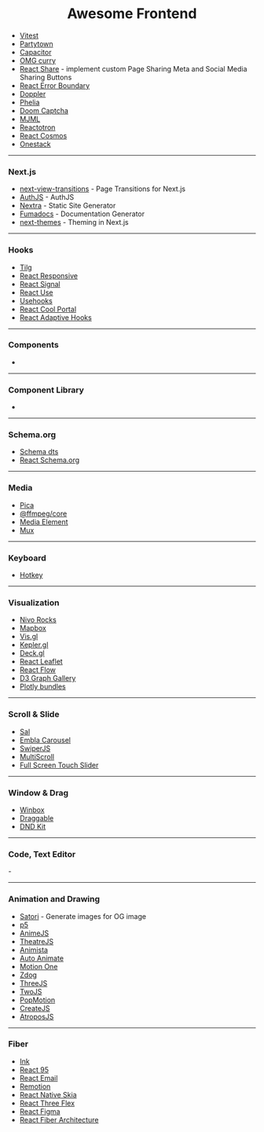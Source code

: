 <h1 align="center">
  Awesome Frontend
</h1>

- [Vitest](https://vitest.dev/)
- [Partytown](https://partytown.builder.io/)
- [Capacitor](https://capacitorjs.com/)
- [OMG curry](https://github.com/Debdut/omg-curry)
- [React Share](https://www.npmjs.com/package/@phntms/react-share) - implement custom Page Sharing Meta and Social Media Sharing Buttons
- [React Error Boundary](https://www.npmjs.com/package/react-error-boundary)
- [Doppler](https://github.com/DanielRapp/doppler)
- [Phelia](https://github.com/maxchehab/phelia)
- [Doom Captcha](https://vivirenremoto.github.io/doomcaptcha/)
- [MJML](https://mjml.io/)
- [Reactotron](https://docs.infinite.red/reactotron/)
- [React Cosmos](https://reactcosmos.org/)
- [Onestack](https://onestack.dev/)

---

### Next.js

- [next-view-transitions](https://next-view-transitions.vercel.app/) - Page Transitions for Next.js
- [AuthJS](https://authjs.dev/) - AuthJS
- [Nextra](https://nextra.site/) - Static Site Generator
- [Fumadocs](https://fumadocs.vercel.app/) - Documentation Generator
- [next-themes](https://www.npmjs.com/package/next-themes) - Theming in Next.js

---

### Hooks

- [Tilg](https://github.com/shuding/tilg)
- [React Responsive](https://www.npmjs.com/package/react-responsive)
- [React Signal](https://www.npmjs.com/package/react-signal)
- [React Use](https://github.com/streamich/react-use)
- [Usehooks](https://usehooks.com/)
- [React Cool Portal](https://github.com/wellyshen/react-cool-portal)
- [React Adaptive Hooks](https://www.npmjs.com/package/react-adaptive-hooks)

---

### Components

- []()

---

### Component Library

- []()

---

### Schema.org

- [Schema dts](https://www.npmjs.com/package/schema-dts)
- [React Schema.org](https://www.npmjs.com/package/react-schemaorg)

---

### Media

- [Pica](https://www.npmjs.com/package/pica)
- [@ffmpeg/core](https://www.npmjs.com/package/@ffmpeg/core)
- [Media Element](https://www.mediaelementjs.com/)
- [Mux](https://mux.com/)

---

### Keyboard

- [Hotkey](https://github.com/github/hotkey)

---

### Visualization

- [Nivo Rocks](https://nivo.rocks/)
- [Mapbox](https://www.mapbox.com/)
- [Vis.gl](https://vis.gl/)
- [Kepler.gl](https://kepler.gl/)
- [Deck.gl](https://deck.gl/)
- [React Leaflet](https://react-leaflet.js.org/)
- [React Flow](https://github.com/xyflow/xyflow)
- [D3 Graph Gallery](https://d3-graph-gallery.com/)
- [Plotly bundles](https://github.com/plotly/plotly.js/blob/master/dist/README.md#partial-bundles)

---

### Scroll & Slide

- [Sal](https://mciastek.github.io/sal/)
- [Embla Carousel](https://www.embla-carousel.com/examples/predefined/#autoplay)
- [SwiperJS](https://swiperjs.com/)
- [MultiScroll](https://alvarotrigo.com/multiScroll/)
- [Full Screen Touch Slider](https://github.com/bushblade/Full-Screen-Touch-Slider)

---

### Window & Drag

- [Winbox](https://nextapps-de.github.io/winbox/)
- [Draggable](https://shopify.github.io/draggable/)
- [DND Kit](https://dndkit.com/)

---

### Code, Text Editor

-[]()

---

### Animation and Drawing

- [Satori](https://github.com/vercel/satori) - Generate images for OG image
- [p5](https://p5js.org/)
- [AnimeJS](https://animejs.com/)
- [TheatreJS](https://www.theatrejs.com/)
- [Animista](https://animista.net/)
- [Auto Animate](https://auto-animate.formkit.com/)
- [Motion One](https://motion.dev/)
- [Zdog](https://zzz.dog/)
- [ThreeJS](https://threejs.org/)
- [TwoJS](https://two.js.org/)
- [PopMotion](https://popmotion.io/)
- [CreateJS](https://createjs.com/)
- [AtroposJS](https://atroposjs.com/)

---

### Fiber

- [Ink](https://github.com/vadimdemedes/ink)
- [React 95](https://react95.io/#)
- [React Email](https://github.com/resend/react-email)
- [Remotion](https://www.remotion.dev/)
- [React Native Skia](https://shopify.github.io/react-native-skia/)
- [React Three Flex](https://github.com/pmndrs/react-three-flex)
- [React Figma](https://github.com/react-figma/react-figma)
- [React Fiber Architecture](https://github.com/acdlite/react-fiber-architecture)
